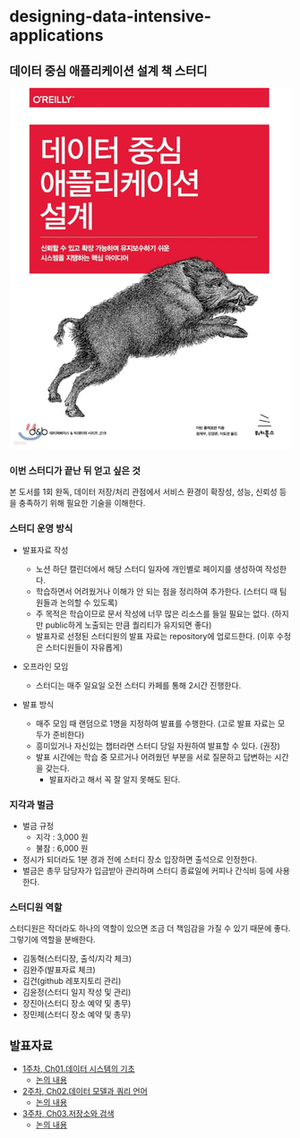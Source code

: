 # designing-data-intensive-applications

## 데이터 중심 애플리케이션 설계 책 스터디

![](/img/book.png)

### 이번 스터디가 끝난 뒤 얻고 싶은 것

본 도서를 1회 완독, 데이터 저장/처리 관점에서 서비스 환경이 확장성, 성능, 신뢰성 등을 충족하기 위해 필요한 기술을 이해한다.

### 스터디 운영 방식

- 발표자료 작성
    - 노션 하단 캘린더에서 해당 스터디 일자에 개인별로 페이지를 생성하여 작성한다.
    - 학습하면서 어려웠거나 이해가 안 되는 점을 정리하여 추가한다. (스터디 때 팀원들과 논의할 수 있도록)
    - 주 목적은 학습이므로 문서 작성에 너무 많은 리소스를 들일 필요는 없다. (하지만 public하게 노출되는 만큼 퀄리티가 유지되면 좋다)
    - 발표자로 선정된 스터디원의 발표 자료는 repository에 업로드한다. (이후 수정은 스터디원들이 자유롭게)

- 오프라인 모임
    - 스터디는 매주 일요일 오전 스터디 카페를 통해 2시간 진행한다.

- 발표 방식
    - 매주 모임 때 랜덤으로 1명을 지정하여 발표를 수행한다. (고로 발표 자료는 모두가 준비한다)
    - 흥미있거나 자신있는 챕터라면 스터디 당일 자원하여 발표할 수 있다. (권장)
    - 발표 시간에는 학습 중 모르거나 어려웠던 부분을 서로 질문하고 답변하는 시간을 갖는다.
        - 발표자라고 해서 꼭 잘 알지 못해도 된다.

### 지각과 벌금

- 벌금 규정
    - 지각 : 3,000 원
    - 불참 : 6,000 원
- 정시가 되더라도 1분 경과 전에 스터디 장소 입장하면 출석으로 인정한다.
- 벌금은 총무 담당자가 입금받아 관리하며 스터디 종료일에 커피나 간식비 등에 사용한다.

### 스터디원 역할

스터디원은 작더라도 하나의 역할이 있으면 조금 더 책임감을 가질 수 있기 때문에 좋다. 그렇기에 역할을 분배한다.

- 김동혁(스터디장, 출석/지각 체크)
- 김완주(발표자료 체크)
- 김건(github 레포지토리 관리)
- 김윤정(스터디 일지 작성 및 관리)
- 장진아(스터디 장소 예약 및 총무)
- 장민제(스터디 장소 예약 및 총무)

## 발표자료

- [1주차, Ch01.데이터 시스템의 기초](Part%2001.%20데이터%20시스템의%20기초/01.%20신뢰할%20수%20있고%20확장%20가능하며%20유지보수하기%20쉬운%20애플리케이션.md)
  - [논의 내용](Part%2001.%20데이터%20시스템의%20기초/01.%20내용에%20대한%20논의.md)
- [2주차, Ch02.데이터 모델과 쿼리 언어](Part%2001.%20데이터%20시스템의%20기초/02.%20데이터%20모델과%20질의%20언어.md)
  - [논의 내용](Part%2001.%20데이터%20시스템의%20기초/02.%20내용에%20대한%20논의.md)
- [3주차, Ch03.저장소와 검색](Part%2001.%20데이터%20시스템의%20기초/03.%20저장소와%20검색.md)
  - [논의 내용](Part%2001.%20데이터%20시스템의%20기초/03.%20내용에%20대한%20논의.md)